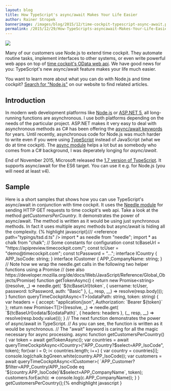 ```yaml
---
layout: blog
title: How TypeScript's async/await Makes Your Life Easier
author: Rainer Stropek
bannerimage: /images/blog/2015/12/time-cockpit-typescript-async-await.png
permalink: /2015/12/29/How-TypeScripts-asyncawait-Makes-Your-Life-Easier
---
```


<p xmlns="http://www.w3.org/1999/xhtml">
  <img src="{{site.baseurl}}/images/blog/2015/12/time-cockpit-typescript-async-await-large.png" />
</p><p xmlns="http://www.w3.org/1999/xhtml">Many of our customers use Node.js to extend time cockpit. They automate routine tasks, implement interfaces to other systems, or even write powerful web apps on top of <a href="https://help.timecockpit.com/?topic=html/5d6e34c5-3b08-4fa4-baa0-45eb707b6b78.htm" target="_blank">time cockpit's OData web api</a>. We have good news for you: TypeScript's new async/await feature makes your life much easier.
		</p><p class="showcase" xmlns="http://www.w3.org/1999/xhtml">You want to learn more about what you can do with Node.js and time cockpit? <a href="~/help-support/Search?q=node.js" target="_blank">Search for "Node.js"</a> on our website to find related articles.
		</p><h2 xmlns="http://www.w3.org/1999/xhtml">Introduction
		</h2><p xmlns="http://www.w3.org/1999/xhtml">In modern web development platforms like <a href="https://nodejs.org/en/" target="_blank" rel="nofollow">Node.js</a> or <a href="https://docs.asp.net/en/latest/" target="_blank">ASP.NET 5</a>, all long-running functions are asynchronous. I use both platforms depending on the needs of the particular project. ASP.NET makes it very easy to deal with asynchronous methods as C# has been offering the <a href="https://msdn.microsoft.com/en-us/library/hh191443.aspx" target="_blank">async/await keywords</a> for years. Until recently, asynchronous code for Node.js was much harder to write even if you were using <a href="http://www.typescriptlang.org/" target="_blank">TypeScript</a> instead of JavaScript (what we do at time cockpit). The <a href="https://www.npmjs.com/package/async" target="_blank">async module</a> helps a lot but as somebody who comes from a C# background, I was deperately longing for <em>async/await</em>.
		</p><p xmlns="http://www.w3.org/1999/xhtml">End of November 2015, Microsoft released the <a href="http://blogs.msdn.com/b/typescript/archive/2015/11/30/announcing-typescript-1-7.aspx" target="_blank">1.7 version of TypeScript</a>. It supports async/await for the ES6 target. You can use it e.g. for Node.js (you will need at least v4).
		</p><h2 xmlns="http://www.w3.org/1999/xhtml">Sample
		</h2><p xmlns="http://www.w3.org/1999/xhtml">Here is a short samples that shows how you can use TypeScript's async/await in conjunction with time cockpit. It uses the 
			<a href="https://www.npmjs.com/package/needle" target="_blank">Needle module</a> for sending HTTP GET requests to time cockpit's web api. Take a look at the method 
			<em>getCustomersPerCountry</em>. It demonstrates the power of async/await. The method is written as it would be using just synchronous methods. In fact it uses multiple async methods but async/await is hiding all the complexity.
			{% highlight javascript}/// &lt;reference path=&quot;typings/tsd.d.ts&quot; /&gt;&#xD;&#xA;import * as needle from &quot;needle&quot;;&#xD;&#xA;import * as chalk from &quot;chalk&quot;;&#xD;&#xA;&#xD;&#xA;// Some constants for configuration&#xD;&#xA;const tcBaseUrl = &quot;https://apipreview.timecockpit.com/&quot;;&#xD;&#xA;const tcUser = &quot;demo@timecockpit.com&quot;;&#xD;&#xA;const tcPassword = &quot;...&quot;;&#xD;&#xA;&#xD;&#xA;interface ICountry { APP_IsoCode: string; }&#xD;&#xA;interface ICustomer { APP_CompanyName: string; }&#xD;&#xA;&#xD;&#xA;// Note how we wrap the needle.get calls in the following two helper functions using a Promise&#xD;&#xA;// (see also https://developer.mozilla.org/de/docs/Web/JavaScript/Reference/Global_Objects/Promise)&#xD;&#xA;&#xD;&#xA;function getTokenAsync() {&#xD;&#xA;&#x9;return new Promise&lt;string&gt;((resolve, _) =&gt;&#xD;&#xA;&#x9;&#x9;needle.get(&#xD;&#xA;&#x9;&#x9;&#x9;`${tcBaseUrl}token`,&#xD;&#xA;&#x9;&#x9;&#x9;{ username: tcUser, password: tcPassword, auth: &quot;Basic&quot; },&#xD;&#xA;&#x9;&#x9;&#x9;(_, resp, __) =&gt; resolve(resp.body)));&#xD;&#xA;}&#xD;&#xA;&#xD;&#xA;function queryTimeCockpitAsync&lt;T&gt;(odataPath: string, token: string) {&#xD;&#xA;&#x9;var headers = { accept: &quot;application/json&quot;, Authorization: `Bearer ${token}` };&#xD;&#xA;&#x9;return new Promise&lt;T[]&gt;((resolve, _) =&gt;&#xD;&#xA;&#x9;&#x9;needle.get(&#xD;&#xA;&#x9;&#x9;&#x9;`${tcBaseUrl}odata/${odataPath}`, &#xD;&#xA;&#x9;&#x9;&#x9;{ headers: headers },&#xD;&#xA;&#x9;&#x9;&#x9;(_, resp, __) =&gt; resolve(resp.body.value)));&#xD;&#xA;}&#xD;&#xA;&#xD;&#xA;// The next function demonstrates the power of async/await in TypeScript.&#xD;&#xA;// As you can see, the function is written as it would be synchronous.&#xD;&#xA;// The &quot;await&quot; keyword is caring for all the magic necessary for async processing.&#xD;&#xA;&#xD;&#xA;async function getCustomersPerCountry() {&#xD;&#xA;&#x9;var token = await getTokenAsync();&#xD;&#xA;&#x9;var countries = await queryTimeCockpitAsync&lt;ICountry&gt;(&quot;APP_Country?$select=APP_IsoCode&quot;, token);&#xD;&#xA;&#x9;for(var i = 0; i&lt; countries.length; i++) {&#xD;&#xA;&#x9;&#x9;var country = countries[i];&#xD;&#xA;&#x9;&#x9;console.log(chalk.bgGreen.white(country.APP_IsoCode));&#xD;&#xA;&#x9;&#x9;var customers = await queryTimeCockpitAsync&lt;ICustomer&gt;(&#xD;&#xA;&#x9;&#x9;&#x9;`APP_Customer?$filter=APP_Country/APP_IsoCode eq '${country.APP_IsoCode}'&amp;$select=APP_CompanyName`,&#xD;&#xA;&#x9;&#x9;&#x9;token);&#xD;&#xA;&#x9;&#x9;customers.forEach(c =&gt; console.log(c.APP_CompanyName));&#xD;&#xA;&#x9;}&#xD;&#xA;}&#xD;&#xA;&#xD;&#xA;getCustomersPerCountry();{% endhighlight javascript }</p>